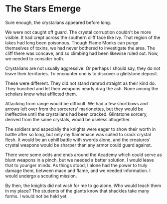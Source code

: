 # The Stars Emerge

Sure enough, the crystalians appeared before long.

We were not caught off guard. The crystal corruption couldn't be more visible. It had crept across the southern cliff face like ivy. That region of the lakes had long been poisonous. Though Flame Monks can purge themselves of toxins, we had never bothered to investigate the area. The cliff there was concave, and so climbing had been likewise ruled out. Now, we needed to consider both.

Crystalians are not usually aggressive. Or perhaps I should say, they do not leave their territories. To encounter one is to discover a glintstone deposit.

These were different. They did not stand ramrod straight as their kind do. They hunched and let their weapons nearly drag the ash. None among the scholars knew what afflicted them.

Attacking from range would be difficult. We had a few shortbows and arrows left over from the sorcerers' marionettes, but they would be ineffective until the crystalians had been cracked. Glintstone sorcery, derived from the same crystals, would be useless altogether.

The soldiers and especially the knights were eager to show their worth in battle after so long, but only my flamemace was suited to crack crystal flesh. It would be an uphill battle with swords alone, and the creatures' crystal weapons would be sharper than any armor could guard against.

There were some odds and ends around the Academy which could serve as blunt weapons in a pinch, but we needed a better solution. I would leave that to younger minds. As things stood, I alone had the power to truly damage them, between mace and flame, and we needed information. I would undergo a scouting mission.

By then, the knights did not wish for me to go alone. Who would teach them in my place? The students of the giants know that shackles take many forms. I would not be held yet.
